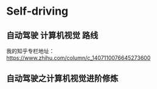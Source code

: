 # Self-driving

## 自动驾驶 计算机视觉 路线
我的知乎专栏地址：https://www.zhihu.com/column/c_1407110076645273600

## 自动驾驶之计算机视觉进阶修炼